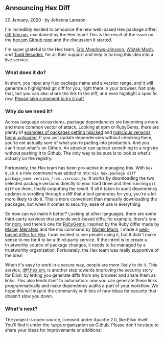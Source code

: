 ## Announcing Hex Diff

<div class="subtitle"><time datetime="2020-01-20T00:00:00Z">20 January, 2020</time> · by Johanna Larsson</div>

I'm incredibly excited to announce the new web-based Hex package differ: [diff.hex.pm](https://diff.hex.pm), maintained by the Hex team! This is the result of the issue on the [hex.pm Github repo](https://github.com/hexpm/hexpm/issues/848) and the discussion it started.

I'm super grateful to the Hex team, [Eric Meadows-Jönsson](https://twitter.com/emjii), [Wojtek Mach](https://twitter.com/wojtekmach), and [Todd Resudek](https://twitter.com/sprsmpl), for all their support and help in turning this idea into a live service.

### What does it do?

In short, you input any Hex package name and a version range, and it will generate a highlighted git diff for you, right there in your browser. Not only that, but you can also share the link to the diff, and even highlight a specific row. [Please take a moment to try it out!](https://diff.hex.pm)

### Why do we need it?

Across language ecosystems, package dependencies are becoming a more and more common vector of attack. Looking at npm or RubyGems, there are plenty of [examples of packages getting hijacked](https://snyk.io/blog/malicious-code-found-in-npm-package-event-stream/) and [malicious versions being uploaded](https://snyk.io/blog/code-execution-back-door-found-in-rubys-rest-client-library/). If you just update dependencies without checking them, you're not actually sure of what you're putting into production. And you can't trust what's on Github. An attacker can upload something to a registry without pushing it to Github. The only way to be sure is to look at what's actually on the registry.

Fortunately, the Hex team has been pro-active in managing this. With `hex` `0.20.0` a new command was added to mix: `mix hex.package diff package_name version_from..version_to`. It works by downloading the two selected package versions directly to your hard drive and then running `git diff` on them, finally outputting the result. If all it takes to audit dependency updates is scrolling through a diff that a tool generates for you, you're a lot more likely to do it. This is more convenient than manually downloading the packages, but when it comes to security, ease of use is everything.

So how can we make it better? Looking at other languages, there are some third-party services that provide web-based diffs, for example, there's one for [npm](https://diff.intrinsic.com/), and there's one for [RubyGems](https://diff.coditsu.io/). Inspired by the Ruby differ made by [Maciej Mensfeld](https://twitter.com/maciejmensfeld) and the mix command by [Wojtek Mach](https://twitter.com/wojtekmach), I made a [web-based differ for Hex](https://diff.jola.dev). I was excited to see people using it, but it didn't make sense to me for it to be a third-party service. If the intent is to create a trustworthy source of package changes, it needs to be managed by a trustworthy organization. Fortunately, the Hex team was really supportive of the idea!

When it's easy to work in a secure way, people are more likely to do it. This service, [diff.hex.pm](https://diff.hex.pm), is another step towards improving the security story for Elixir, by letting you generate diffs from any browser and share them as links. This also lends itself to automation: now you can generate these links programmatically and make dependency audits a part of your workflow. We hope this will inspire the community with lots of new ideas for security that doesn't slow you down.

### What's next?

The project is open-source, licensed under Apache 2.0, like Elixir itself. You'll find it under the `hexpm` organization [on Github](https://github.com/hexpm/diff). Please don't hesitate to share your ideas for improvements or additions!
